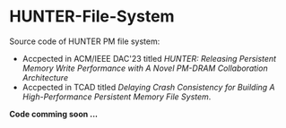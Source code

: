 # HUNTER-File-System

Source code of HUNTER PM file system:

- Accpected in ACM/IEEE DAC'23 titled *HUNTER: Releasing Persistent Memory Write Performance with A Novel PM-DRAM Collaboration Architecture*
- Accpected in TCAD titled *Delaying Crash Consistency for Building A High-Performance Persistent Memory File System*. 

**Code comming soon ...**
